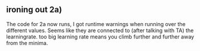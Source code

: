 ironing out 2a)
---

The code for 2a now runs, I got runtime warnings when running over the different values.
Seems like they are connected to (after talking with TA) the learningrate. too big learning
rate means you climb further and further away from the minima. 
